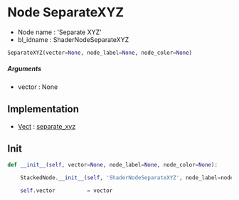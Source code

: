 # Node SeparateXYZ

- Node name : 'Separate XYZ'
- bl_idname : ShaderNodeSeparateXYZ


``` python
SeparateXYZ(vector=None, node_label=None, node_color=None)
```
##### Arguments

- vector : None

## Implementation

- [Vect](/docs/Shader/Vect.md) : [separate_xyz](/docs/Shader/Vect.md#separate_xyz)

## Init

``` python
def __init__(self, vector=None, node_label=None, node_color=None):

    StackedNode.__init__(self, 'ShaderNodeSeparateXYZ', node_label=node_label, node_color=node_color)

    self.vector          = vector
```
